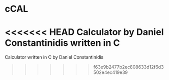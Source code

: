 cCAL
====

<<<<<<< HEAD
Calculator by Daniel Constantinidis written in C 
=======
Calculator written in C by Daniel Constantinidis
>>>>>>> f63e9b2477b2ec808633d12f6d3502e4ec419e39
